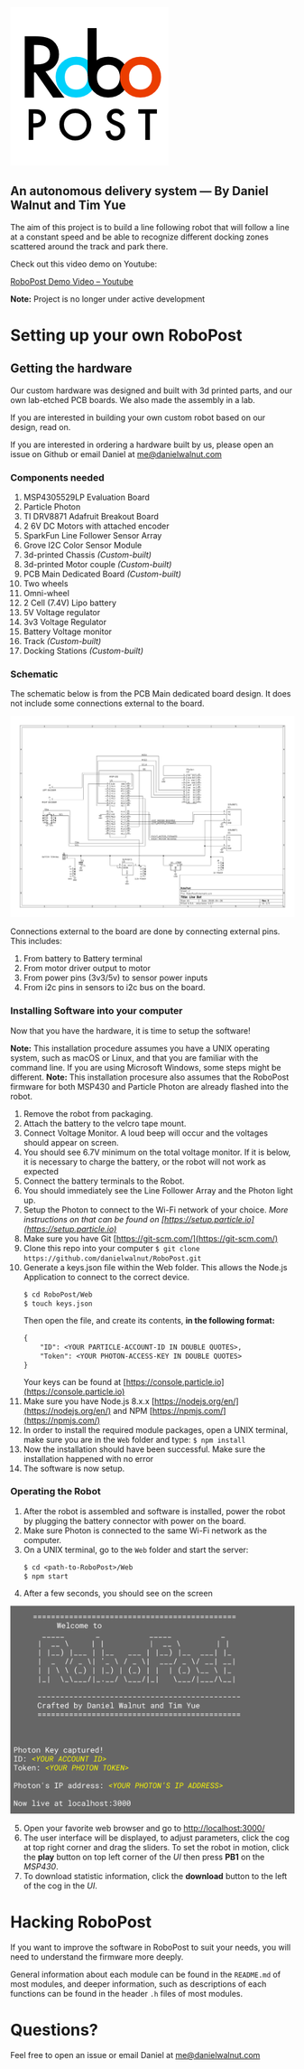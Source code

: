 ﻿![RoboPostLogo](Media/logo.png)
## An autonomous delivery system — By Daniel Walnut and Tim Yue

The aim of this project is to build a line following robot that will follow a line at a constant speed and be able to recognize different docking zones scattered around the track and park there.

Check out this video demo on Youtube:

[RoboPost Demo Video – Youtube](https://www.youtube.com/watch?v=mAnifTH91ZA)

**Note:** Project is no longer under active development

# Setting up your own RoboPost

## Getting the hardware

Our custom hardware was designed and built with 3d printed parts, and our own lab-etched PCB boards.
We also made the assembly in a lab.

If you are interested in building your own custom robot based on our design, read on.

If you are interested in ordering a hardware built by us, please open an issue on Github or email Daniel at [me@danielwalnut.com](mailto:me@danielwalnut.com)

### Components needed

1. MSP4305529LP Evaluation Board
2. Particle Photon
3. TI DRV8871 Adafruit Breakout Board
4. 2 6V DC Motors with attached encoder
5. SparkFun Line Follower Sensor Array
6. Grove I2C Color Sensor Module
7. 3d-printed Chassis *(Custom-built)*
8. 3d-printed Motor couple *(Custom-built)*
9. PCB Main Dedicated Board *(Custom-built)*
10. Two wheels
11. Omni-wheel
12. 2 Cell (7.4V) Lipo battery
13. 5V Voltage regulator
14. 3v3 Voltage Regulator
15. Battery Voltage monitor
16. Track *(Custom-built)*
17. Docking Stations *(Custom-built)*

### Schematic

The schematic below is from the PCB Main dedicated board design. It does not include some connections external to the board.

![RoboPostSchematic](Media/Schematic.png)

Connections external to the board are done by connecting external pins. This includes:

1. From battery to Battery terminal
2. From motor driver output to motor
3. From power pins (3v3/5v) to sensor power inputs
4. From i2c pins in sensors to i2c bus on the board.

### Installing Software into your computer

Now that you have the hardware, it is time to setup the software!

**Note:** This installation procedure assumes you have a UNIX operating system, such as macOS or Linux, and that you are familiar with the command line. If you are using Microsoft Windows, some steps might be different.
**Note:** This installation procesure also assumes that the RoboPost firmware for both MSP430 and Particle Photon are already flashed into the robot.

1. Remove the robot from packaging.
2. Attach the battery to the velcro tape mount.
3. Connect Voltage Monitor. A loud beep will occur and the voltages should appear on screen.
4. You should see 6.7V minimum on the total voltage monitor. If it is below, it is necessary to charge the battery, or the robot will not work as expected
5. Connect the battery terminals to the Robot.
6. You should immediately see the Line Follower Array and the Photon light up.
7. Setup the Photon to connect to the Wi-Fi network of your choice. *More instructions on that can be found on [https://setup.particle.io](https://setup.particle.io)*
8. Make sure you have Git [https://git-scm.com/](https://git-scm.com/)
9. Clone this repo into your computer
	```$ git clone https://github.com/danielwalnut/RoboPost.git```
10. Generate a keys.json file within the Web folder. This allows the Node.js Application to connect to the correct device.
	```
	$ cd RoboPost/Web
	$ touch keys.json
	```
	Then open the file, and create its contents, **in the following format:**
	```
	{
	    "ID": <YOUR PARTICLE-ACCOUNT-ID IN DOUBLE QUOTES>,
	    "Token": <YOUR PHOTON-ACCESS-KEY IN DOUBLE QUOTES>
	}
	```
	Your keys can be found at [https://console.particle.io](https://console.particle.io)
11. Make sure you have Node.js 8.x.x [https://nodejs.org/en/](https://nodejs.org/en/) and NPM [https://npmjs.com/](https://npmjs.com/)
12. In order to install the required module packages, open a UNIX terminal, make sure you are in the ```Web``` folder and type:
	```$ npm install```
13. Now the installation should have been successful. Make sure the installation happened with no error
14. The software is now setup.

### Operating the Robot

1. After the robot is assembled and software is installed, power the robot by plugging the battery connector with power on the board.
2. Make sure Photon is connected to the same Wi-Fi network as the computer.
3. On a UNIX terminal, go to the ```Web``` folder and start the server:
	```
	$ cd <path-to-RoboPost>/Web
	$ npm start
	```
4. After a few seconds, you should see on the screen

![Server has launched!](Media/server-launched.png)

5. Open your favorite web browser and go to [http://localhost:3000/](http://localhost:3000/)
6. The user interface will be displayed, to adjust parameters, click the cog at top right corner and drag the sliders. To set the robot in motion, click the **play** button on top left corner of the *UI* then press **PB1** on the *MSP430*.
7. To download statistic information, click the **download** button to the left of the cog in the *UI*.

# Hacking RoboPost

If you want to improve the software in RoboPost to suit your needs, you will need to understand the firmware more deeply.

General information about each module can be found in the ```README.md``` of most modules, and deeper information, such as descriptions of each functions can be found in the header ```.h``` files of most modules.

# Questions?

Feel free to open an issue or email Daniel at [me@danielwalnut.com](mailto:me@danielwalnut.com)